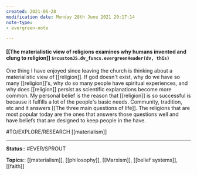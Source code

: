 ```yaml
---
created: 2021-06-28
modification date: Monday 28th June 2021 20:17:14
note-type: 
- evergreen-note

---
```


#### [[The materialistic view of religions examines why humans invented and clung to religion]] `$=customJS.dv_funcs.evergreenHeader(dv, this)`

One thing I have enjoyed since leaving the church is thinking about a materialistic view of [[religion]]. If god doesn't exist, why do we have so many [[religion]]'s, why do so many people have spiritual experiences, and why does [[religion]] persist as scientific explanations become more common. My personal belief is the reason that [[religion]] is so successful is because it fulfills a lot of the people's basic needs. Community, tradition, etc and it answers [[The three main questions of life]]. The religions that are most popular today are the ones that answers those questions well and have beliefs that are designed to keep people in the have. 

#TO/EXPLORE/RESEARCH [[materialism]]

---

**Status**:: #EVER/SPROUT  

**Topics**::  [[materialism]], [[philosophy]], [[Marxism]], [[belief systems]], [[faith]] 
	
